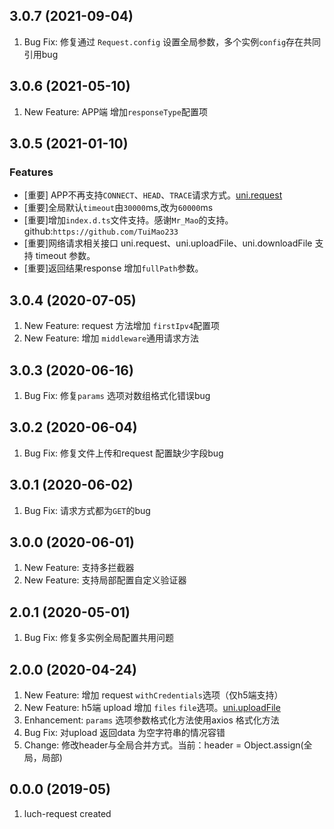 ## 3.0.7 (2021-09-04)

1. Bug Fix: 修复通过 `Request.config` 设置全局参数，多个实例`config`存在共同引用bug


## 3.0.6 (2021-05-10)

1. New Feature: APP端 增加`responseType`配置项

## 3.0.5 (2021-01-10)
### Features

* [重要] APP不再支持`CONNECT`、`HEAD`、`TRACE`请求方式。[uni.request](https://uniapp.dcloud.io/api/request/request)
* [重要]全局默认`timeout`由`30000`ms,改为`60000`ms 
* [重要]增加`index.d.ts`文件支持。感谢`Mr_Mao`的支持。github:`https://github.com/TuiMao233` 
* [重要]网络请求相关接口 uni.request、uni.uploadFile、uni.downloadFile 支持 timeout 参数。 
* [重要]返回结果response 增加`fullPath`参数。 

## 3.0.4 (2020-07-05)

1. New Feature: request 方法增加 ` firstIpv4 `配置项  
1. New Feature: 增加 ` middleware `通用请求方法

## 3.0.3 (2020-06-16)

1. Bug Fix: 修复` params ` 选项对数组格式化错误bug

## 3.0.2 (2020-06-04)

1. Bug Fix: 修复文件上传和request 配置缺少字段bug 

## 3.0.1 (2020-06-02)

1. Bug Fix: 请求方式都为` GET `的bug

## 3.0.0 (2020-06-01)

1. New Feature: 支持多拦截器
1. New Feature: 支持局部配置自定义验证器

## 2.0.1 (2020-05-01)

1. Bug Fix: 修复多实例全局配置共用问题

## 2.0.0 (2020-04-24)

1. New Feature: 增加 request ` withCredentials `选项（仅h5端支持）
1. New Feature: h5端 upload 增加 ` files ` ` file `选项。[uni.uploadFile](https://uniapp.dcloud.io/api/request/network-file?id=uploadfile "uni.uploadFile")
1. Enhancement: ` params ` 选项参数格式化方法使用axios 格式化方法
1. Bug Fix: 对upload 返回data 为空字符串的情况容错
1. Change: 修改header与全局合并方式。当前：header = Object.assign(全局，局部)

## 0.0.0 (2019-05)

1. luch-request created


